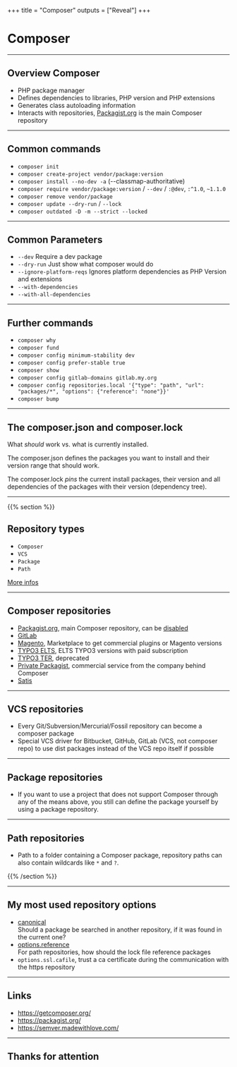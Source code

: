 +++
title = "Composer"
outputs = ["Reveal"]
+++

# Composer

---

## Overview Composer

* PHP package manager
* Defines dependencies to libraries, PHP version and PHP extensions
* Generates class autoloading information
* Interacts with repositories, [Packagist.org](https://packagist.org/) is the main Composer repository

---

## Common commands

* `composer init`
* `composer create-project vendor/package:version`
* `composer install --no-dev -a` (--classmap-authoritative)
* `composer require vendor/package:version` / `--dev` / `:@dev`, `:^1.0`, `~1.1.0`
* `composer remove vendor/package`
* `composer update --dry-run` / `--lock`
* `composer outdated -D -m --strict --locked`

---

## Common Parameters

* `--dev` Require a dev package
* `--dry-run` Just show what composer would do
* `--ignore-platform-reqs` Ignores platform dependencies as PHP Version and extensions
* `--with-dependencies`
* `--with-all-dependencies`

---

## Further commands

* `composer why`
* `composer fund`
* `composer config minimum-stability dev`
* `composer config prefer-stable true`
* `composer show`
* `composer config gitlab-domains gitlab.my.org`
* `composer config repositories.local '{"type": "path", "url": "packages/*", "options": {"reference": "none"}}'`
* `composer bump`

---

## The composer.json and composer.lock

What *should* work vs. what is currently installed.

The composer.json defines the packages you want to install and their version range that should work.

The composer.lock *pins* the current install packages, their version and all dependencies of the packages with their version (dependency tree).

---

{{% section %}}

## Repository types

* `Composer`
* `VCS`
* `Package`
* `Path`

[More infos](https://getcomposer.org/doc/05-repositories.md)

---

## Composer repositories

* [Packagist.org](https://packagist.org/), main Composer repository, can be [disabled](https://getcomposer.org/doc/05-repositories.md#disabling-packagist-org)
* [GitLab](https://docs.gitlab.com/ee/user/packages/composer_repository/)
* [Magento](https://repo.magento.com/), Marketplace to get commercial plugins or Magento versions
* [TYPO3 ELTS](https://elts.typo3.com/), ELTS TYPO3 versions with paid subscription
* [TYPO3 TER](https://composer.typo3.org/), deprecated
* [Private Packagist](https://packagist.com/), commercial service from the company behind Composer
* [Satis](https://composer.github.io/satis/)

---

## VCS repositories

* Every Git/Subversion/Mercurial/Fossil repository can become a composer package
* Special VCS driver for Bitbucket, GitHub, GitLab (VCS, not composer repo) to use dist packages instead of the VCS repo itself if possible

---

## Package repositories

* If you want to use a project that does not support Composer through any of the means above, you still can define the package yourself by using a package repository.

---

## Path repositories

* Path to a folder containing a Composer package, repository paths can also contain wildcards like `*` and `?`.

{{% /section %}}

---

## My most used repository options

* [canonical](https://getcomposer.org/doc/articles/repository-priorities.md#making-repositories-non-canonical)  
  Should a package be searched in another repository, if it was found in the current one?
* [options.reference](https://getcomposer.org/doc/05-repositories.md#path)  
  For path repositories, how should the lock file reference packages
* `options.ssl.cafile`, trust a ca certificate during the communication with the https repository

---

## Links

* https://getcomposer.org/
* https://packagist.org/
* https://semver.madewithlove.com/

---

## Thanks for attention
